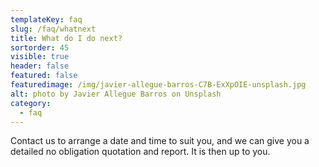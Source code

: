 ```yaml
---
templateKey: faq
slug: /faq/whatnext
title: What do I do next?
sortorder: 45
visible: true
header: false
featured: false
featuredimage: /img/javier-allegue-barros-C7B-ExXpOIE-unsplash.jpg
alt: photo by Javier Allegue Barros on Unsplash
category:
  - faq
---
```


Contact us to arrange a date and time to suit you, and we can give you a
detailed no obligation quotation and report. It is then up to you.

